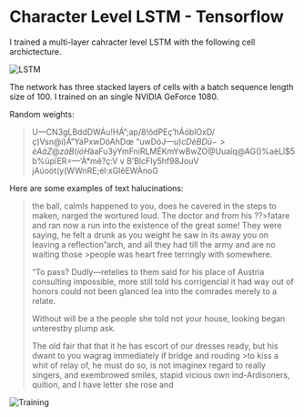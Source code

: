 # Character Level LSTM - Tensorflow

I trained a multi-layer cahracter level LSTM with the following cell archictecture.

![LSTM](https://i.imgur.com/gxBbaX2.png)

The network has three stacked layers of cells with a batch sequence length size of 100. I trained on an single NVIDIA GeForce 1080.

Random weights:

>U—CN3gLBddDWÁu!HÁ”;ap/8!ôdPEç’hÁóblOxD/ç)Vsn@i)Á”YáPxwDöAhDœ “uwDóJ$—u)cDèBDü->èAàZ@zàB(ióH$äaFu3ýYmFniRLMÉKmYwBwZO@Uuaîq@AG()%aèLî$5b%üpïER=—‘À*mê?ç:V
>v
>B’BlcFIy5hf98JouV﻿ jAúoöt(y(WWnRE;él:xGlêEWÀnoG



Here are some examples of text halucinations:

>the ball, calmls happened to you, does he cavered in the steps to maken, narged the wortured loud. The doctor and from his ??>fatare and ran now a run
>into the existence of the great some! They were saying, he felt a drunk as
>you weight he saw in its away you on leaving a reflection”arch, and all they had till the army and are no waiting those >people was heart free terringly with
>somewhere.
>
>“To pass? Dudly—retelies to them said for his place of Austria consulting
>impossible, more still told his corrigencial it had way out of honors
>could not been glanced lea into the comrades
>merely to a relate.
>
>Without will be a the people she told not your house, looking began unterestby plump ask.
>
>The old fair that that it he has escort of our dresses ready, but his dwant to you wagrag immediately if bridge and rouding >to kiss a whit of relay of, he must do so, is not imaginex regard
>to really singers,
>and exembrowed smiles, stapid vicious own ind-Ardisoners, quition, and I have letter she
>rose and


![Training](https://i.imgur.com/2KG7cO5.png)
